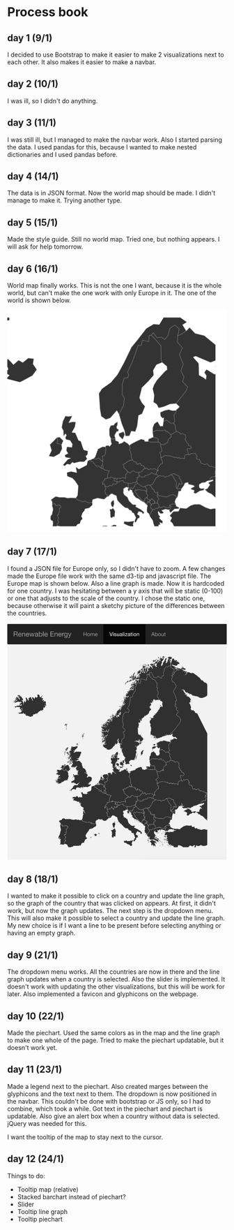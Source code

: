 # Process book

## day 1 (9/1)
I decided to use Bootstrap to make it easier to make 2 visualizations next to
each other. It also makes it easier to make a navbar.

## day 2 (10/1)
I was ill, so I didn't do anything.

## day 3 (11/1)
I was still ill, but I managed to make the navbar work. Also I started parsing
the data. I used pandas for this, because I wanted to make nested dictionaries
and I used pandas before.

## day 4 (14/1)
The data is in JSON format. Now the world map should be made. I didn't manage
to make it. Trying another type.

## day 5 (15/1)
Made the style guide. Still no world map. Tried one, but nothing appears. I will
ask for help tomorrow.

## day 6 (16/1)
World map finally works. This is not the one I want, because it is the whole
world, but can't make the one work with only Europe in it. The one of the
world is shown below.

![oldmap](https://github.com/xandravos/project/blob/master/doc/oldworldmap.png)

## day 7 (17/1)
I found a JSON file for Europe only, so I didn't have to zoom. A few changes
made the Europe file work with the same d3-tip and javascript file. The Europe
map is shown below. Also a line graph is made. Now it is hardcoded for one
country. I was hesitating between a y axis that will be static (0-100) or
one that adjusts to the scale of the country. I chose the static one, because
otherwise it will paint a sketchy picture of the differences between the
countries.

![newmap](https://github.com/xandravos/project/blob/master/doc/neweumap.png)

## day 8 (18/1)
I wanted to make it possible to click on a country and update the line graph, so
the graph of the country that was clicked on appears. At first, it didn't work,
but now the graph updates. The next step is the dropdown menu. This will also
make it possible to select a country and update the line graph. My new
choice is if I want a line to be present before selecting anything or having
an empty graph.

## day 9 (21/1)
The dropdown menu works. All the countries are now in there and the line graph
updates when a country is selected. Also the slider is implemented. It doesn't
work with updating the other visualizations, but this will be work for later.
Also implemented a favicon and glyphicons on the webpage.

## day 10 (22/1)
Made the piechart. Used the same colors as in the map and the line graph to make
one whole of the page. Tried to make the piechart updatable, but it doesn't
work yet.

## day 11 (23/1)
Made a legend next to the piechart. Also created marges between the glyphicons
and the text next to them. The dropdown is now positioned in the navbar. This
couldn't be done with bootstrap or JS only, so I had to combine, which took a
while. Got text in the piechart and piechart is updatable. Also give an alert
box when a country without data is selected. jQuery was needed for this.  

I want the tooltip of the map to stay next to the cursor.

## day 12 (24/1)
Things to do:  
* Tooltip map (relative)
* Stacked barchart instead of piechart?
* Slider
* Tooltip line graph
* Tooltip piechart
